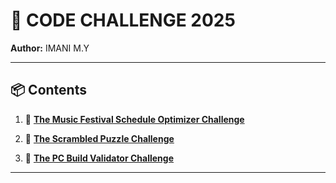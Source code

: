 # 🎯 CODE CHALLENGE 2025

**Author:** IMANI M.Y

---

## 📦 Contents

1. 🎵 [**The Music Festival Schedule Optimizer Challenge**](./The-Music-Festival-Schedule-Optimizer-Challenge)
   
2. 🧩 [**The Scrambled Puzzle Challenge**](./The-Scrambled-Puzzle-Challenge)
 
3. 🔧 [**The PC Build Validator Challenge**](./The-PC-Build-Validator-Challenge)

---
